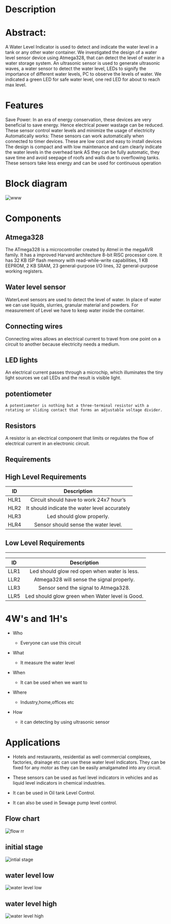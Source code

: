 # Description
 # Abstract:

A Water Level Indicator is used to detect and indicate the water level in a tank or any other water container. We investigated the design of a water level sensor device using Atmega328, that can detect the level of water in a water storage system. An ultrasonic sensor is used to generate ultrasonic waves, a water sensor to detect the water level, LEDs to signify the importance of different water levels, PC to observe the levels of water. We indicated a green LED for safe water level, one red LED for about to reach max level.
# Features

Save Power: In an era of energy conservation, these devices are very beneficial to save energy. Hence electrical power wastage can be reduced. These sensor control water levels and minimize the usage of electricity
Automatically works: These sensors can work automatically when connected to timer devices.
These are low cost and easy to install devices
The design is compact and with low maintenance and cam clearly indicate the water levels in the overhead tank
AS they can be fully automatic, they save time and avoid seepage of roofs and walls due to overflowing tanks.
These sensors take less energy and can be used for continuous operation
# Block diagram
![www](https://user-images.githubusercontent.com/101561269/165224666-87796e19-6382-4227-8481-3c0022c56672.png)

# Components
 ## Atmega328
The ATmega328 is a microcontroller created by Atmel in the megaAVR family.
It has a improved Harvard architecture 8-bit RISC processor core.
It has  32 KB ISP flash memory with read-while-write capabilities, 1 KB EEPROM, 2 KB SRAM, 23 general-purpose I/O lines, 32 general-purpose working registers.
## Water level sensor
 WaterLevel sensors are used to detect the level of water. In place of water we can use liquids, slurries, granular material and powders. For measurement of Level we have to keep water inside the container.
    
 ## Connecting wires
   
Connecting wires allows an electrical current to travel from one point on a circuit to another because electricity needs a medium.
 ## LED lights
 An electrical current passes through a microchip, which illuminates the tiny light sources we call LEDs and the result is visible light.
       
 ## potentiometer
    A potentiometer is nothing but a three-terminal resistor with a rotating or sliding contact that forms an adjustable voltage divider.
   
 ## Resistors
A resistor is an electrical component that limits or regulates the flow of electrical current in an electronic circuit.
## Requirements
## High Level Requirements
|ID	 | Description                                            |	
|:--:|:------------------------------------------------------:|
|HLR1|	Circuit should have to work 24x7 hour’s | 
|HLR2|	It should indicate the water level accurately               | 
|HLR3|	Led should glow properly.            |
|HLR4|	Sensor should sense the water level.             |
                            
## Low Level Requirements
_______________________________________________________________________________________
| ID |    Description                                                                                                                      |
|:--:|:-----------------------------------------------------------------------------------------------------------------------------------:|
|LLR1|  Led should glow red open when water is less.    |                                                                                
|LLR2|  Atmega328 will sense the signal properly.            |                                                                       
|LLR3|  Sensor send the signal to Atmega328.                     |                                                  
|LLR5|  Led should glow green when Water level is Good.|

# 4W's and 1H's
  * Who
    * Everyone can use this circuit
   
  * What
    * It measure the water level
   
  * When
    * It can be used when we want to

  * Where
    * Industry,home,offices etc
 
  * How
    * it can detecting by using ultrasonic sensor  
# Applications
 *  Hotels and restaurants, residential as well commercial complexes, factories, drainage etc can use these water level indicators. They can be fixed for any motor as they can be easily amalgamated into any circuit.

 * These sensors can be used as fuel level indicators in vehicles and as liquid level indicators in chemical industries.

 * It can be used in Oil tank Level Control.
 
 * It can also be used in Sewage pump level control.
 
 ## Flow chart
![flow rr](https://user-images.githubusercontent.com/101561269/165229019-a065098f-5c49-4fb9-9fa6-62985a5d4525.png)
## initial stage
![intial stage](https://user-images.githubusercontent.com/101561269/165229793-ee5f09c2-8f26-49d1-8e77-a16de0c231bd.png)
## water level low
![water level  low](https://user-images.githubusercontent.com/101561269/165229799-ae09ad40-2fa0-4947-8ce9-04dd1e4fbdbe.png)
## water level high
![water level high](https://user-images.githubusercontent.com/101561269/165229803-a1cd7e21-563b-440f-be49-d69558d7cfae.png)

